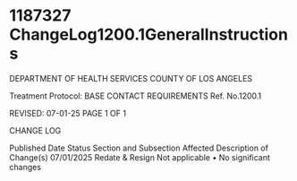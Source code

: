 # 1187327 ChangeLog1200.1GeneralInstructions

DEPARTMENT OF HEALTH SERVICES 
COUNTY OF LOS ANGELES 
 
Treatment Protocol:  BASE CONTACT REQUIREMENTS Ref. No.1200.1 
 
 
 
 
 
 
REVISED: 07-01-25 PAGE 1 OF 1 
 
CHANGE LOG 
 
Published 
Date 
Status Section and 
Subsection Affected 
Description of Change(s) 
07/01/2025 Redate & Resign Not applicable 
• No significant changes
